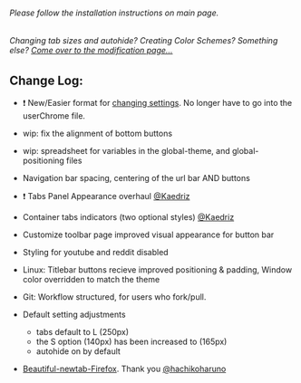 ###### Please follow the installation instructions on main page.

###### Changing tab sizes and autohide? Creating Color Schemes? Something else? [Come over to the modification page...](Modification.md)

## Change Log:

- :exclamation: New/Easier format for [changing settings](https://github.com/soulhotel/FF-ULTIMA/blob/1.7/doc/Modification.md). No longer have to go into the userChrome file. 
- wip: fix the alignment of bottom buttons
- wip: spreadsheet for variables in the global-theme, and global-positioning files
- Navigation bar spacing, centering of the url bar AND buttons
- :exclamation: Tabs Panel Appearance overhaul [@Kaedriz](https://github.com/Kaedriz)
- Container tabs indicators (two optional styles) [@Kaedriz](https://github.com/Kaedriz)
- Customize toolbar page improved visual appearance for button bar
- Styling for youtube and reddit disabled

- Linux: Titlebar buttons recieve improved positioning & padding, Window color overridden to match the theme
- Git: Workflow structured, for users who fork/pull.

- Default setting adjustments
  - tabs default to L (250px)
  - the S option (140px) has been increased to (165px)
  - autohide on by default

- [Beautiful-newtab-Firefox](https://github.com/hachikoharuno/Beautiful-newtab-Firefox). Thank you [@hachikoharuno](https://github.com/hachikoharuno)
